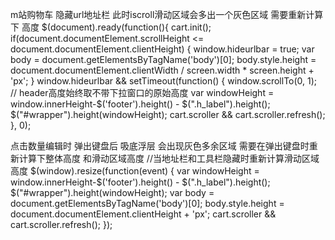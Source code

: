 m站购物车
隐藏url地址栏 此时iscroll滑动区域会多出一个灰色区域
需要重新计算下 高度
 $(document).ready(function(){
        cart.init();
        if(document.documentElement.scrollHeight <= document.documentElement.clientHeight) {
        	window.hideurlbar = true;
            var body = document.getElementsByTagName('body')[0];
            body.style.height = document.documentElement.clientWidth / screen.width * screen.height + 'px';
        }
        window.hideurlbar && setTimeout(function() {
        	window.scrollTo(0, 1);
            // header高度始终取不带下拉窗口的原始高度
            var windowHeight = window.innerHeight-$('footer').height() - $(".h_label").height();
            $("#wrapper").height(windowHeight);
            cart.scroller && cart.scroller.refresh();
        }, 
0);


点击数量编辑时 弹出键盘后
吸底浮层 会出现灰色多余区域
需要在弹出键盘时重新计算下整体高度 和滑动区域高度
//当地址栏和工具栏隐藏时重新计算滑动区域高度
   $(window).resize(function(event) {
       var windowHeight = window.innerHeight-$('footer').height() - $(".h_label").height();
            $("#wrapper").height(windowHeight);
            var body = document.getElementsByTagName('body')[0];
            body.style.height = document.documentElement.clientHeight + 'px';
            cart.scroller && cart.scroller.refresh();
   });
   

